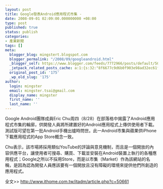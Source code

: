 ```yaml
---
layout: post
title: Google發表Android應用程式市集 -
date: 2008-09-01 02:09:00.000000000 +08:00
type: post
published: true
status: publish
categories:
- 產業新聞
tags: []
meta:
  blogger_blog: mingstert.blogspot.com
  blogger_permalink: "/2008/09/googleandroid.html"
  _blogger_self: https://www.blogger.com/feeds/7772966/posts/default/5093921866149257324
  _jetpack_related_posts_cache: a:1:{s:32:"8f6677c9d6b0f903e98ad32ec61f8deb";a:2:{s:7:"expires";i:1444162660;s:7:"payload";a:3:{i:0;a:1:{s:2:"id";i:265;}i:1;a:1:{s:2:"id";i:84;}i:2;a:1:{s:2:"id";i:85;}}}}
  original_post_id: '175'
  _wp_old_slug: '175'
author:
  login: mingster
  email: mingster.tsai@gmail.com
  display_name: mingster
  first_name: ''
  last_name: ''
---
```

<p>Google Android團隊成員Eric Chu周四（8/28）在部落格中揭露了Android應用程式市集的輪廓，供開發人員將所建置好的Android應用程式上傳供使用者下載。測試版可望在第一批Android手機出爐時問世。此一Android市集與蘋果供iPhone下載應用程式的App Store概念一致。</p>
<p>Chu表示，該市場將採用類似YouTube的評論與意見機制，而且是一個開放的內容供應平台，<span class="highlight">讓使用者可搜尋、購買、下載並安裝</span>在Android裝置上執行的各種應用程式；Google之所以不採用Store，而是以市集（Market）作為該網站的名稱，是因為認為開發人員應該要有一個開放且沒有障礙的環境<span class="highlight">來提供他們所創造的應用程式</span>。</p>
<p>全文&gt;&gt; <a href="http://www.ithome.com.tw/itadm/article.php?c=50661" target="_blank">http://www.ithome.com.tw/itadm/article.php?c=50661</a></p>
